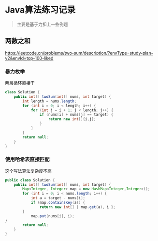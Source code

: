 # Java算法练习记录

> 主要是基于力扣上一些例题

## 两数之和

https://leetcode.cn/problems/two-sum/description/?envType=study-plan-v2&envId=top-100-liked

### 暴力枚举

两层循环直接干

```java
class Solution {
    public int[] twoSum(int[] nums, int target) {
        int length = nums.length;
        for (int i = 0; i < length; i++) {
            for (int j = i + 1; j < length; j++) {
                if (nums[i] + nums[j] == target) {
                    return new int[]{i,j};
                }
            }
        }
        return null;
    }
}
```



### 使用哈希表直接匹配

这个写法算法复杂度不高

```java
public class Solution {
    public int[] twoSum(int[] nums, int target) {
        Map<Integer, Integer> map = new HashMap<Integer,Integer>();
        for (int i = 0; i < nums.length; i++) {
            int a = target - nums[i];
            if (map.containsKey(a)) {
                return new int[] { map.get(a), i };
        }
            map.put(nums[i], i);
}
        return null;
    }
}
```


